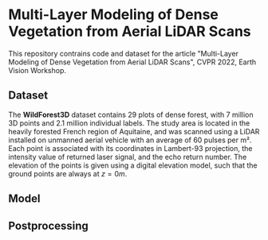# Multi-Layer Modeling of Dense Vegetation from Aerial LiDAR Scans

This repository contrains code and dataset for the article "Multi-Layer Modeling of Dense Vegetation from Aerial LiDAR Scans", CVPR 2022, Earth Vision Workshop.

## Dataset
The **WildForest3D** dataset contains 29 plots of dense forest, with 7 million 3D points and 2.1 million individual labels.
The study area is located in the heavily forested French region of Aquitaine, and was scanned using a LiDAR installed on unmanned aerial vehicle with an average of 60 pulses per m². Each point is associated with its coordinates in Lambert-93 projection, the intensity value of returned laser signal, and the echo return number. The elevation of the points is given using a digital elevation model, such that the ground points are always at $z=0m$.

## Model

## Postprocessing
